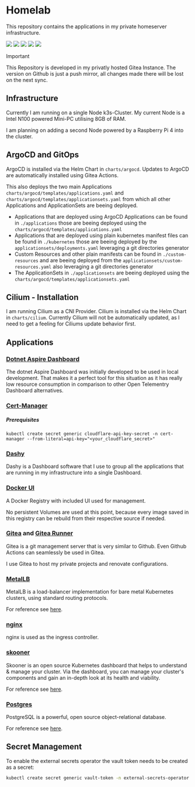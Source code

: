 # Homelab
This repository contains the applications in my private homeserver infrastructure.

![](https://img.shields.io/badge/k3s-informational?style=flat-square&logo=k3s&logoColor=white&color=0366D6)
![](https://img.shields.io/badge/ArgoCD-informational?style=flat-square&logo=argo&logoColor=white&color=0366D6)
![](https://img.shields.io/badge/Helm-informational?style=flat-square&logo=helm&logoColor=white&color=0366D6)
![](https://img.shields.io/badge/Gitea-informational?style=flat-square&logo=gitea&logoColor=white&color=0366D6)
![](https://img.shields.io/badge/Cilium-informational?style=flat-square&logo=cilium&logoColor=white&color=0366D6)

> [!IMPORTANT]
> This Repository is developed in my privatly hosted Gitea Instance.
> The version on Github is just a push mirror, all changes made there will be lost on the next sync.

## Infrastructure
Currently I am running on a single Node k3s-Cluster.
My current Node is a Intel N100 powered Mini-PC utilising 8GB of RAM.

I am planning on adding a second Node powered by a Raspberry Pi 4 into the cluster.

## ArgoCD and GitOps
ArgoCD is installed via the Helm Chart in `charts/argocd`.
Updates to ArgoCD are automatically installed using Gitea Actions.

This also deploys the two main Applications `charts/argocd/templates/applications.yaml` and `charts/argocd/templates/applicationsets.yaml`
from which all other Applications and ApplicationSets are beeing deployed.

- Applications that are deployed using ArgoCD Applications can be found in `./applications` those are beeing deployed using the `charts/argocd/templates/applications.yaml`
- Applications that are deployed using plain kubernetes manifest files can be found in `./kubernetes` those are beeing deployed by the `applicationsets/deployments.yaml` leveraging a git directories generator
- Custom Resources and other plain manifests can be found in `./custom-resources` and are beeing deployed from the `applicationsets/custom-resources.yaml` also leveraging a git directories generator
- The ApplicationSets in `./applicationsets` are beeing deployed using the `charts/argocd/templates/applicationsets.yaml`

## Cilium - Installation
I am running Cilium as a CNI Provider. Cilium is installed via the Helm Chart in `charts/cilium`.
Currently Cilium will not be automatically updated, as I need to get a feeling for Ciliums update behavior first.



## Applications

### [Dotnet Aspire Dashboard](/applications/aspire-dashboard.yaml)
The dotnet Aspire Dashboard was initially developed to be used in local development.
That makes it a perfect tool for this situation as it has really low resource consumption in comparison
to other Open Telementry Dashboard alternatives.

### [Cert-Manager](/applications/cert-manager.yaml)

##### Prerequisites
```kubectl create secret generic cloudflare-api-key-secret -n cert-manager --from-literal=api-key="<your_cloudflare_secret>"```

### [Dashy](/applications/dashy.yaml)
Dashy is a Dashboard software that I use to group all the applications that are running
in my infrastructure into a single Dashboard.

### [Docker UI](/applications/docker-ui.yaml)
A Docker Registry with included UI used for management.

No persistent Volumes are used at this point, because every image saved in this registry
can be rebuild from their respective source if needed.

### [Gitea](/applications/gitea.yaml) and [Gitea Runner](/applications/gitea-runner.yaml)
Gitea is a git management server that is very similar to Github.
Even Github Actions can seamlessly be used in Gitea.

I use Gitea to host my private projects and renovate configurations.

### [MetalLB](/applications/metallb.yaml)
MetalLB is a load-balancer implementation for bare metal Kubernetes clusters, using standard routing protocols.

For reference see [here](https://metallb.universe.tf/).

### [nginx](/applications/nginx-ingress.yaml)
nginx is used as the ingress controller.


### [skooner](/applications/skooner.yaml)

Skooner is an open source Kubernetes dashboard that helps to understand & manage your cluster.
Via the dashboard, you can manage your cluster's components and gain an in-depth look at its health and viability.

For reference see [here](https://skooner.io/).

### [Postgres](/applications/postgres.yaml)
PostgreSQL is a powerful, open source object-relational database.

For reference see [here](https://www.postgresql.org/).


## Secret Management

To enable the external secrets operator the vault token needs to be created as a secret:

```bash
kubectl create secret generic vault-token -n external-secrets-operator --from-literal=token=<token>
```
